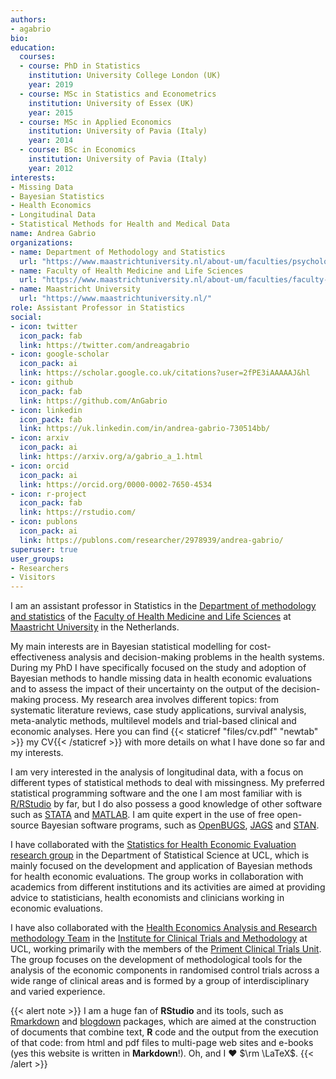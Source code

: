 ```yaml
---
authors:
- agabrio
bio: 
education:
  courses:
  - course: PhD in Statistics
    institution: University College London (UK)
    year: 2019
  - course: MSc in Statistics and Econometrics
    institution: University of Essex (UK)
    year: 2015
  - course: MSc in Applied Economics
    institution: University of Pavia (Italy)
    year: 2014
  - course: BSc in Economics
    institution: University of Pavia (Italy)
    year: 2012
interests:
- Missing Data
- Bayesian Statistics
- Health Economics
- Longitudinal Data
- Statistical Methods for Health and Medical Data
name: Andrea Gabrio
organizations:
- name: Department of Methodology and Statistics 
  url: "https://www.maastrichtuniversity.nl/about-um/faculties/psychology-and-neuroscience/departments/department-methodology-and-statistics/"
- name: Faculty of Health Medicine and Life Sciences 
  url: "https://www.maastrichtuniversity.nl/about-um/faculties/faculty-health-medicine-and-life-sciences/"
- name: Maastricht University
  url: "https://www.maastrichtuniversity.nl/"
role: Assistant Professor in Statistics
social:
- icon: twitter
  icon_pack: fab
  link: https://twitter.com/andreagabrio
- icon: google-scholar
  icon_pack: ai
  link: https://scholar.google.co.uk/citations?user=2fPE3iAAAAAJ&hl
- icon: github
  icon_pack: fab
  link: https://github.com/AnGabrio
- icon: linkedin
  icon_pack: fab
  link: https://uk.linkedin.com/in/andrea-gabrio-730514bb/
- icon: arxiv
  icon_pack: ai
  link: https://arxiv.org/a/gabrio_a_1.html
- icon: orcid
  icon_pack: ai
  link: https://orcid.org/0000-0002-7650-4534
- icon: r-project
  icon_pack: fab
  link: https://rstudio.com/
- icon: publons
  icon_pack: ai
  link: https://publons.com/researcher/2978939/andrea-gabrio/
superuser: true
user_groups:
- Researchers
- Visitors
---
```


I am an assistant professor in Statistics in the [Department of methodology and statistics](https://www.maastrichtuniversity.nl/about-um/faculties/psychology-and-neuroscience/departments/department-methodology-and-statistics) of the [Faculty of Health Medicine and Life Sciences](https://www.maastrichtuniversity.nl/about-um/faculties/faculty-health-medicine-and-life-sciences) at [Maastricht University](https://www.maastrichtuniversity.nl/) in the Netherlands.

My main interests are in Bayesian statistical modelling for cost-effectiveness analysis and decision-making problems in the health systems. During my PhD I have specifically focused on the study and adoption of Bayesian methods to handle missing data in health economic evaluations and to assess the impact of their uncertainty on the output of the decision-making process. My research area involves different topics: from systematic literature reviews, case study applications, survival analysis, meta-analytic methods, multilevel models and trial-based clinical and economic analyses. Here you can find {{< staticref "files/cv.pdf" "newtab" >}} my CV{{< /staticref >}} with more details on what I have done so far and my interests. 

I am very interested in the analysis of longitudinal data, with a focus on different types of statistical methods to deal with missingness. My preferred statistical programming software and the one I am most familiar with is [R/RStudio](https://rstudio.com/) by far, but I do also possess a good knowledge of other software such as [STATA](https://www.stata-uk.com/) and [MATLAB](https://uk.mathworks.com/). I am quite expert in the use of free open-source Bayesian software programs, such as [OpenBUGS](http://www.openbugs.net/w/FrontPage), [JAGS](http://mcmc-jags.sourceforge.net/) and [STAN](https://mc-stan.org/).

I have collaborated with the [Statistics for Health Economic Evaluation research group](http://www.euro-healthy.eu/statistics/research/statistics-health-economics) in the Department of Statistical Science at UCL, which is mainly focused on the development and application of Bayesian methods for health economic evaluations. The group works in collaboration with academics from different institutions and its activities are aimed at providing advice to statisticians, health economists and clinicians working in economic evaluations. 

I have also collaborated with the [Health Economics Analysis and Research methodology Team](https://hearteam.blogspot.com/) in the [Institute for Clinical Trials and Methodology](https://www.ucl.ac.uk/clinical-trials-and-methodology/) at UCL, working primarily with the members of the [Priment Clinical Trials Unit](https://www.ucl.ac.uk/clinical-trials-and-methodology/about/priment). The group focuses on the development of methodological tools for the analysis of the economic components in randomised control trials across a wide range of clinical areas and is formed by a group of interdisciplinary and varied experience. 

{{< alert note >}}
I am a huge fan of **RStudio** and its tools, such as [Rmarkdown](https://rmarkdown.rstudio.com/) and [blogdown](https://bookdown.org/) packages, which are aimed at the construction of documents that combine text, **R** code and the output from the execution of that code: from html and pdf files to multi-page web sites and e-books (yes this website is written in **Markdown**!). Oh, and I ❤ $\rm \LaTeX$.
{{< /alert >}}


